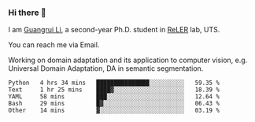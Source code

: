 ### Hi there 👋

<!--
**Solacex/Solacex** is a ✨ _special_ ✨ repository because its `README.md` (this file) appears on your GitHub profile.

Here are some ideas to get you started:

- 🔭 I’m currently working on ...
- 🌱 I’m currently learning ...
- 👯 I’m looking to collaborate on ...
- 🤔 I’m looking for help with ...
- 💬 Ask me about ...
- 📫 How to reach me: ...
- 😄 Pronouns: ...
- ⚡ Fun fact: ...
-->
I am [Guangrui Li](http://www.guangrui.li), a second-year Ph.D. student in [ReLER](http://www.reler.net) lab, UTS.

You can reach me via Email.

Working on domain adaptation and its application to computer vision, e.g. Universal Domain Adaptation, DA in semantic segmentation. 


<!--START_SECTION:waka-->
```text
Python   4 hrs 34 mins   ███████████████░░░░░░░░░░   59.35 % 
Text     1 hr 25 mins    ████▓░░░░░░░░░░░░░░░░░░░░   18.39 % 
YAML     58 mins         ███░░░░░░░░░░░░░░░░░░░░░░   12.64 % 
Bash     29 mins         █▓░░░░░░░░░░░░░░░░░░░░░░░   06.43 % 
Other    14 mins         ▓░░░░░░░░░░░░░░░░░░░░░░░░   03.19 % 
```
<!--END_SECTION:waka-->

